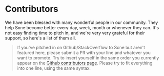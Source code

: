 # Contributors


We have been blessed with many wonderful people in our community. They help Sone become better every day, week, month or whenever they can. It's not easy finding time to pitch in, and we're very very grateful for their support, so here's a list of them all.

> If you've pitched in on Github/StackOverflow to Sone but aren't featured here, please submit a PR with your line and whatever you want to promote. Try to insert yourself in the same order you currently appear on the [Github contributors page](https://github.com/Laravel-Sone/CRUD/graphs/contributors). Please try to fit everything into one line, using the same syntax.
